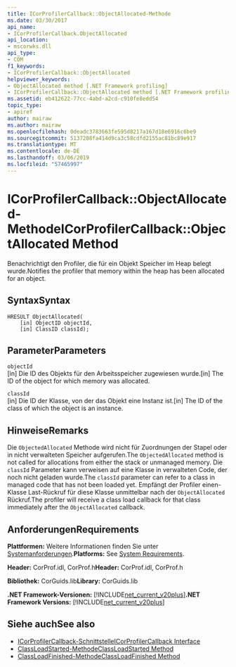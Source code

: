 ```yaml
---
title: ICorProfilerCallback::ObjectAllocated-Methode
ms.date: 03/30/2017
api_name:
- ICorProfilerCallback.ObjectAllocated
api_location:
- mscorwks.dll
api_type:
- COM
f1_keywords:
- ICorProfilerCallback::ObjectAllocated
helpviewer_keywords:
- ObjectAllocated method [.NET Framework profiling]
- ICorProfilerCallback::ObjectAllocated method [.NET Framework profiling]
ms.assetid: eb412622-77cc-4abd-a2cd-c910fe8edd54
topic_type:
- apiref
author: mairaw
ms.author: mairaw
ms.openlocfilehash: 0deadc3783663fe595d8217a167d18e6916c6be9
ms.sourcegitcommit: 5137208fa414d9ca3c58cdfd2155ac81bc89e917
ms.translationtype: MT
ms.contentlocale: de-DE
ms.lasthandoff: 03/06/2019
ms.locfileid: "57465997"
---
```

# <a name="icorprofilercallbackobjectallocated-method"></a><span data-ttu-id="60ea3-102">ICorProfilerCallback::ObjectAllocated-Methode</span><span class="sxs-lookup"><span data-stu-id="60ea3-102">ICorProfilerCallback::ObjectAllocated Method</span></span>
<span data-ttu-id="60ea3-103">Benachrichtigt den Profiler, die für ein Objekt Speicher im Heap belegt wurde.</span><span class="sxs-lookup"><span data-stu-id="60ea3-103">Notifies the profiler that memory within the heap has been allocated for an object.</span></span>  
  
## <a name="syntax"></a><span data-ttu-id="60ea3-104">Syntax</span><span class="sxs-lookup"><span data-stu-id="60ea3-104">Syntax</span></span>  
  
```  
HRESULT ObjectAllocated(  
    [in] ObjectID objectId,  
    [in] ClassID classId);  
```  
  
## <a name="parameters"></a><span data-ttu-id="60ea3-105">Parameter</span><span class="sxs-lookup"><span data-stu-id="60ea3-105">Parameters</span></span>  
 `objectId`  
 <span data-ttu-id="60ea3-106">[in] Die ID des Objekts für den Arbeitsspeicher zugewiesen wurde.</span><span class="sxs-lookup"><span data-stu-id="60ea3-106">[in] The ID of the object for which memory was allocated.</span></span>  
  
 `classId`  
 <span data-ttu-id="60ea3-107">[in] Die ID der Klasse, von der das Objekt eine Instanz ist.</span><span class="sxs-lookup"><span data-stu-id="60ea3-107">[in] The ID of the class of which the object is an instance.</span></span>  
  
## <a name="remarks"></a><span data-ttu-id="60ea3-108">Hinweise</span><span class="sxs-lookup"><span data-stu-id="60ea3-108">Remarks</span></span>  
 <span data-ttu-id="60ea3-109">Die `ObjectedAllocated` Methode wird nicht für Zuordnungen der Stapel oder in nicht verwalteten Speicher aufgerufen.</span><span class="sxs-lookup"><span data-stu-id="60ea3-109">The `ObjectedAllocated` method is not called for allocations from either the stack or unmanaged memory.</span></span> <span data-ttu-id="60ea3-110">Die `classId` Parameter kann verweisen auf eine Klasse in verwalteten Code, der noch nicht geladen wurde.</span><span class="sxs-lookup"><span data-stu-id="60ea3-110">The `classId` parameter can refer to a class in managed code that has not been loaded yet.</span></span> <span data-ttu-id="60ea3-111">Empfängt der Profiler einen-Klasse Last-Rückruf für diese Klasse unmittelbar nach der `ObjectAllocated` Rückruf.</span><span class="sxs-lookup"><span data-stu-id="60ea3-111">The profiler will receive a class load callback for that class immediately after the `ObjectAllocated` callback.</span></span>  
  
## <a name="requirements"></a><span data-ttu-id="60ea3-112">Anforderungen</span><span class="sxs-lookup"><span data-stu-id="60ea3-112">Requirements</span></span>  
 <span data-ttu-id="60ea3-113">**Plattformen:** Weitere Informationen finden Sie unter [Systemanforderungen](../../../../docs/framework/get-started/system-requirements.md).</span><span class="sxs-lookup"><span data-stu-id="60ea3-113">**Platforms:** See [System Requirements](../../../../docs/framework/get-started/system-requirements.md).</span></span>  
  
 <span data-ttu-id="60ea3-114">**Header:** CorProf.idl, CorProf.h</span><span class="sxs-lookup"><span data-stu-id="60ea3-114">**Header:** CorProf.idl, CorProf.h</span></span>  
  
 <span data-ttu-id="60ea3-115">**Bibliothek:** CorGuids.lib</span><span class="sxs-lookup"><span data-stu-id="60ea3-115">**Library:** CorGuids.lib</span></span>  
  
 <span data-ttu-id="60ea3-116">**.NET Framework-Versionen:** [!INCLUDE[net_current_v20plus](../../../../includes/net-current-v20plus-md.md)]</span><span class="sxs-lookup"><span data-stu-id="60ea3-116">**.NET Framework Versions:** [!INCLUDE[net_current_v20plus](../../../../includes/net-current-v20plus-md.md)]</span></span>  
  
## <a name="see-also"></a><span data-ttu-id="60ea3-117">Siehe auch</span><span class="sxs-lookup"><span data-stu-id="60ea3-117">See also</span></span>
- [<span data-ttu-id="60ea3-118">ICorProfilerCallback-Schnittstelle</span><span class="sxs-lookup"><span data-stu-id="60ea3-118">ICorProfilerCallback Interface</span></span>](../../../../docs/framework/unmanaged-api/profiling/icorprofilercallback-interface.md)
- [<span data-ttu-id="60ea3-119">ClassLoadStarted-Methode</span><span class="sxs-lookup"><span data-stu-id="60ea3-119">ClassLoadStarted Method</span></span>](../../../../docs/framework/unmanaged-api/profiling/icorprofilercallback-classloadstarted-method.md)
- [<span data-ttu-id="60ea3-120">ClassLoadFinished-Methode</span><span class="sxs-lookup"><span data-stu-id="60ea3-120">ClassLoadFinished Method</span></span>](../../../../docs/framework/unmanaged-api/profiling/icorprofilercallback-classloadfinished-method.md)
